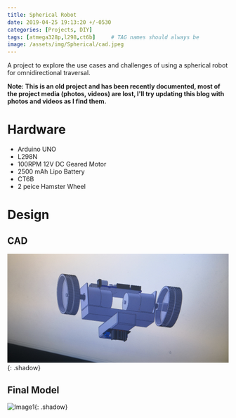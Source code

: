 ```yaml
---
title: Spherical Robot
date: 2019-04-25 19:13:20 +/-0530
categories: [Projects, DIY]
tags: [atmega328p,l298,ct6b]     # TAG names should always be 
image: /assets/img/Spherical/cad.jpeg
---
```

<!-- ![Image1](/assets/img/QDD/iso_section.png){: .shadow} -->

A project to explore the use cases and challenges of using a spherical
robot for omnidirectional traversal.

**Note: This is an old project and has been recently documented, most of the project media (photos, videos) are lost, I'll try updating this blog with photos and videos as I find them.**

# Hardware
- Arduino UNO
- L298N
- 100RPM 12V DC Geared Motor
- 2500 mAh Lipo Battery
- CT6B 
- 2 peice Hamster Wheel

# Design
## CAD
![Image1](/assets/img/Spherical/cad.jpeg){: .shadow}
## Final Model 
![Image1](/assets/img/Spherical/final_robot.jpg){: .shadow}
